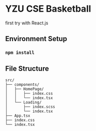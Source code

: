 # YZU CSE Basketball

first try with React.js

## Environment Setup

### `npm install`

## File Structure

```
src/
├── components/
│   ├── HomePage/
│   │   ├── index.css
│   │   └── index.tsx
│   └── Loading/
│       ├── index.scss
│       └── index.tsx
├── App.tsx
├── index.css
└── index.tsx
```
